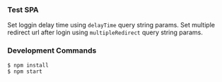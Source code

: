 ### Test SPA

Set loggin delay time using `delayTime` query string params.
Set multiple redirect url after login using `multipleRedirect` query string params.


### Development Commands
```
$ npm install
$ npm start
```